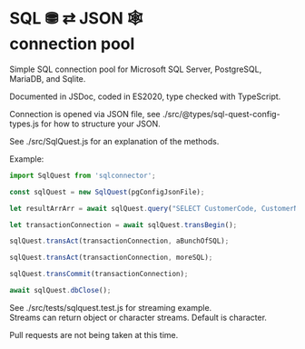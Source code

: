 # SQL &#9923;  &#8644; JSON &#128376; <br> connection pool

Simple SQL connection pool for Microsoft SQL Server, PostgreSQL, MariaDB, and Sqlite.

Documented in JSDoc, coded in ES2020, type checked with TypeScript.

Connection is opened via JSON file, see ./src/@types/sql-quest-config-types.js 
for how to structure your JSON.

See ./src/SqlQuest.js for an explanation of the methods.

Example:

  ```javascript
  import SqlQuest from 'sqlconnector';

  const sqlQuest = new SqlQuest(pgConfigJsonFile);

  let resultArrArr = await sqlQuest.query("SELECT CustomerCode, CustomerName FROM Customer WHERE CustomerName LIKE '%SMITH%'");

  let transactionConnection = await sqlQuest.transBegin();

  sqlQuest.transAct(transactionConnection, aBunchOfSQL);

  sqlQuest.transAct(transactionConnection, moreSQL);

  sqlQuest.transCommit(transactionConnection);

  await sqlQuest.dbClose();
  ```

See ./src/tests/sqlquest.test.js for streaming example.  
Streams can return object or character streams.  Default is character.


Pull requests are not being taken at this time.



